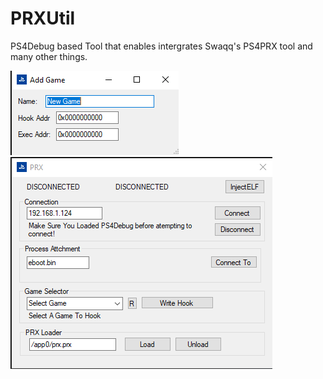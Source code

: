 # PRXUtil

PS4Debug based Tool that enables intergrates Swaqq's PS4PRX tool and many other things.

![screenshot](addgame.png)
![screenshot](app.png)
